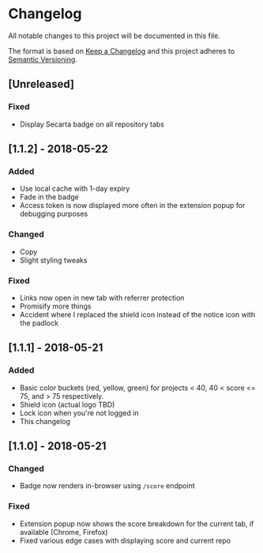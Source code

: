 # Changelog

All notable changes to this project will be documented in this file.

The format is based on [Keep a Changelog](http://keepachangelog.com/en/1.0.0/)
and this project adheres to [Semantic Versioning](http://semver.org/spec/v2.0.0.html).

## [Unreleased]

### Fixed

* Display Secarta badge on all repository tabs

## [1.1.2] - 2018-05-22

### Added

* Use local cache with 1-day expiry
* Fade in the badge
* Access token is now displayed more often in the extension popup for debugging purposes

### Changed

* Copy
* Slight styling tweaks

### Fixed

* Links now open in new tab with referrer protection
* Promisify more things
* Accident where I replaced the shield icon instead of the notice icon with the padlock

## [1.1.1] - 2018-05-21

### Added

* Basic color buckets (red, yellow, green) for projects < 40, 40 < score <= 75, and > 75 respectively.
* Shield icon (actual logo TBD)
* Lock icon when you're not logged in
* This changelog

## [1.1.0] - 2018-05-21

### Changed

* Badge now renders in-browser using `/score` endpoint

### Fixed

* Extension popup now shows the score breakdown for the current tab, if available (Chrome, Firefox)
* Fixed various edge cases with displaying score and current repo
